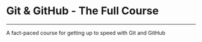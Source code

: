 # Git & GitHub - The Full Course
---
A fact-paced course for getting up to speed with Git and GitHub